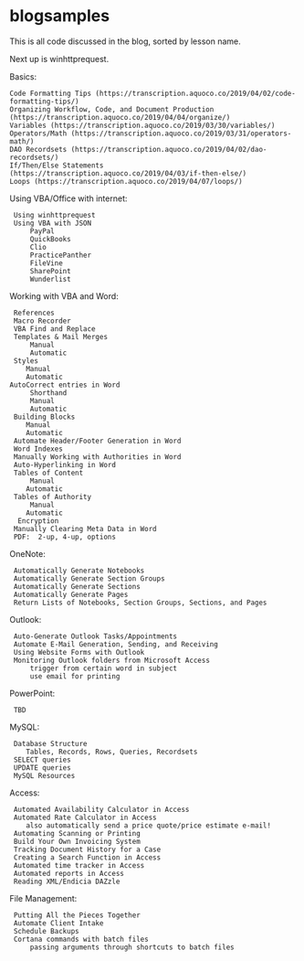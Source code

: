 # blogsamples
This is all code discussed in the blog, sorted by lesson name.

Next up is winhttprequest.

Basics:

    Code Formatting Tips (https://transcription.aquoco.co/2019/04/02/code-formatting-tips/)
    Organizing Workflow, Code, and Document Production (https://transcription.aquoco.co/2019/04/04/organize/)
    Variables (https://transcription.aquoco.co/2019/03/30/variables/)    
    Operators/Math (https://transcription.aquoco.co/2019/03/31/operators-math/)    
    DAO Recordsets (https://transcription.aquoco.co/2019/04/02/dao-recordsets/)    
    If/Then/Else Statements (https://transcription.aquoco.co/2019/04/03/if-then-else/)    
    Loops (https://transcription.aquoco.co/2019/04/07/loops/)
    
Using VBA/Office with internet:

     Using winhttprequest
     Using VBA with JSON
         PayPal
         QuickBooks
         Clio
         PracticePanther
         FileVine
         SharePoint 
         Wunderlist

 Working with VBA and Word:

     References
     Macro Recorder
     VBA Find and Replace
     Templates & Mail Merges
         Manual
         Automatic
     Styles
        Manual
        Automatic
    AutoCorrect entries in Word
         Shorthand
         Manual
         Automatic
     Building Blocks
        Manual
        Automatic
     Automate Header/Footer Generation in Word
     Word Indexes
     Manually Working with Authorities in Word
     Auto-Hyperlinking in Word 
     Tables of Content
         Manual
        Automatic 
     Tables of Authority
         Manual
        Automatic 
      Encryption
     Manually Clearing Meta Data in Word
     PDF:  2-up, 4-up, options

 OneNote:

     Automatically Generate Notebooks
     Automatically Generate Section Groups
     Automatically Generate Sections
     Automatically Generate Pages
     Return Lists of Notebooks, Section Groups, Sections, and Pages 

 Outlook:

     Auto-Generate Outlook Tasks/Appointments
     Automate E-Mail Generation, Sending, and Receiving
     Using Website Forms with Outlook
     Monitoring Outlook folders from Microsoft Access 
         trigger from certain word in subject
         use email for printing

 PowerPoint:

     TBD

 MySQL:

     Database Structure
     	Tables, Records, Rows, Queries, Recordsets
     SELECT queries
     UPDATE queries
     MySQL Resources

 Access:

     Automated Availability Calculator in Access
     Automated Rate Calculator in Access 
     	also automatically send a price quote/price estimate e-mail!
     Automating Scanning or Printing
     Build Your Own Invoicing System
     Tracking Document History for a Case
     Creating a Search Function in Access 
     Automated time tracker in Access 
     Automated reports in Access 
     Reading XML/Endicia DAZzle

 File Management:

     Putting All the Pieces Together 
     Automate Client Intake
     Schedule Backups
     Cortana commands with batch files
         passing arguments through shortcuts to batch files 
	

